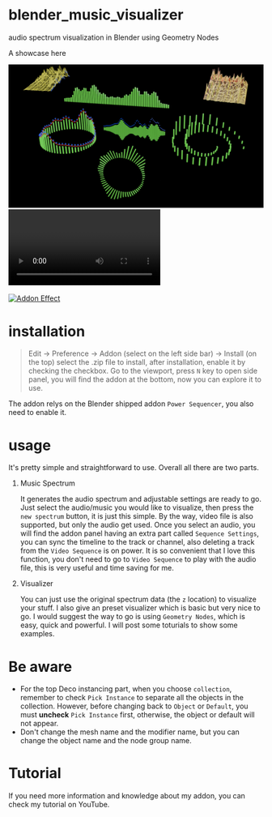 # blender_music_visualizer
audio spectrum visualization in Blender using Geometry Nodes

A showcase here

![](https://github.com/westNeighbor/blender_music_visualizer/blob/main/0490.png)
![](https://github.com/westNeighbor/blender_music_visualizer/blob/main/Music_visualizer_show.mp4)

[![Addon Effect](http://img.youtube.com/vi/FwPJHIYeGy8/0.jpg)](https://www.youtube.com/watch?v=FwPJHIYeGy8)

# installation
> Edit -> Preference -> Addon (select on the left side bar) -> Install (on the top)
select the .zip file to install, after installation, enable it by checking the checkbox.
Go to the viewport, press `N` key to open side panel, you will find the addon at the bottom, now you can explore it to use.

The addon relys on the Blender shipped addon `Power Sequencer`, you also need to enable it.

# usage
It's pretty simple and straightforward to use. Overall all there are two parts. 
1. Music Spectrum

   It generates the audio spectrum and adjustable settings are ready to go. Just select the audio/music you would like to visualize, then press the `new spectrum` button, it is just this simple. By the way, video file is also supported, but only the audio get used.
   Once you select an audio, you will find the addon panel having an extra part called `Sequence Settings`, you can sync the timeline to the track or channel, also deleting a track from the `Video Sequence` is on power. It is so convenient that I love this function, you don't need to go to `Video Sequence` to play with the audio file, this is very useful and time saving for me.
2. Visualizer
   
   You can just use the original spectrum data (the `z` location) to visualize your stuff. I also give an preset visualizer which is basic but very nice to go. I would suggest the way to go is using `Geometry Nodes`, which is easy, quick and powerful. I will post some toturials to show some examples.

# Be aware

- For the top Deco instancing part, when you choose `collection`, remember to check `Pick Instance` to separate all the objects in the collection. However, before changing back to `Object` or `Default`, you must **uncheck** `Pick Instance` first, otherwise, the object or default will not appear.
- Don't change the mesh name and the modifier name, but you can change the object name and the node group name.
  
# Tutorial
If you need more information and knowledge about my addon, you can check my tutorial on YouTube.
